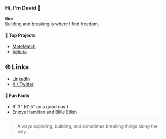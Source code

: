 ### Hi, I'm David 👋

**Bio:**  
Building and breaking is where I find freedom.

#### 🚀 Top Projects
- [MateMatch](https://github.com/TonAldo48/matematch)  
- [Veloria](https://github.com/TonAldo48/Veloria)

## 🌐 Links
- [LinkedIn](https://www.linkedin.com/in/davidnintang)
- [X / Twitter](https://x.com/davidnintang)

#### 🎵 Fun Facts
- 6' 3" (6' 5" on a good day!)
- Enjoys Hamilton and Billie Eilish

---

> Always exploring, building, and sometimes breaking things along the way.
